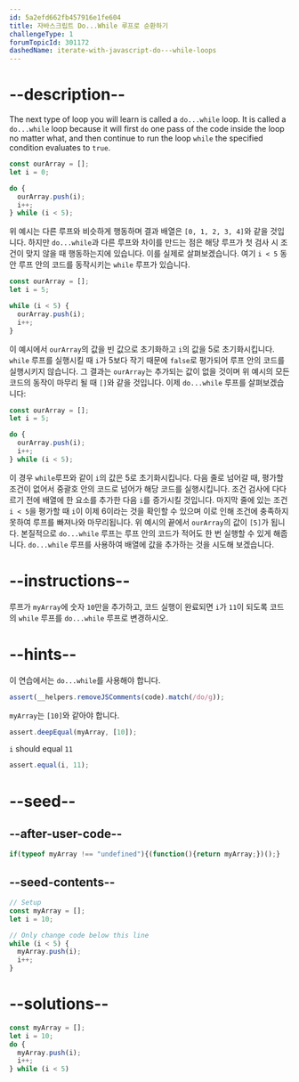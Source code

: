 ```yaml
---
id: 5a2efd662fb457916e1fe604
title: 자바스크립트 Do...While 루프로 순환하기
challengeType: 1
forumTopicId: 301172
dashedName: iterate-with-javascript-do---while-loops
---
```


# --description--

The next type of loop you will learn is called a `do...while` loop. It is called a `do...while` loop because it will first `do` one pass of the code inside the loop no matter what, and then continue to run the loop `while` the specified condition evaluates to `true`.

```js
const ourArray = [];
let i = 0;

do {
  ourArray.push(i);
  i++;
} while (i < 5);
```

위 예시는 다른 루프와 비슷하게 행동하며 결과 배열은 `[0, 1, 2, 3, 4]`와 같을 것입니다. 하지만 `do...while`과 다른 루프와 차이를 만드는 점은 해당 루프가 첫 검사 시 조건이 맞지 않을 때 행동하는지에 있습니다. 이를 실제로 살펴보겠습니다. 여기 `i < 5` 동안 루프 안의 코드를 동작시키는 `while` 루프가 있습니다.

```js
const ourArray = []; 
let i = 5;

while (i < 5) {
  ourArray.push(i);
  i++;
}
```

이 예시에서 `ourArray`의 값을 빈 값으로 초기화하고 `i`의 값을 5로 초기화시킵니다. `while` 루프를 실행시킬 때 `i`가 5보다 작기 때문에 `false`로 평가되어 루프 안의 코드를 실행시키지 않습니다. 그 결과는 `ourArray`는 추가되는 값이 없을 것이며 위 예시의 모든 코드의 동작이 마무리 될 때 `[]`와 같을 것입니다. 이제 `do...while` 루프를 살펴보겠습니다:

```js
const ourArray = []; 
let i = 5;

do {
  ourArray.push(i);
  i++;
} while (i < 5);
```

이 경우 `while`루프와 같이 `i`의 값은 5로 초기화시킵니다. 다음 줄로 넘어갈 때, 평가할 조건이 없어서 중괄호 안의 코드로 넘어가 해당 코드를 실행시킵니다. 조건 검사에 다다르기 전에 배열에 한 요소를 추가한 다음 `i`를 증가시킬 것입니다. 마지막 줄에 있는 조건 `i < 5`을 평가할 때 `i`이 이제 6이라는 것을 확인할 수 있으며 이로 인해 조건에 충족하지 못하여 루프를 빠져나와 마무리됩니다. 위 예시의 끝에서 `ourArray`의 값이 `[5]`가 됩니다. 본질적으로 `do...while` 루프는 루프 안의 코드가 적어도 한 번 실행할 수 있게 해줍니다. `do...while` 루프를 사용하여 배열에 값을 추가하는 것을 시도해 보겠습니다.

# --instructions--

루프가 `myArray`에 숫자 `10`만을 추가하고, 코드 실행이 완료되면 `i`가 `11`이 되도록 코드의 `while` 루프를 `do...while` 루프로 변경하시오.

# --hints--

이 연습에서는 `do...while`를 사용해야 합니다.

```js
assert(__helpers.removeJSComments(code).match(/do/g));
```

`myArray`는 `[10]`와 같아야 합니다.

```js
assert.deepEqual(myArray, [10]);
```

`i` should equal `11`

```js
assert.equal(i, 11);
```

# --seed--

## --after-user-code--

```js
if(typeof myArray !== "undefined"){(function(){return myArray;})();}
```

## --seed-contents--

```js
// Setup
const myArray = [];
let i = 10;

// Only change code below this line
while (i < 5) {
  myArray.push(i);
  i++;
}
```

# --solutions--

```js
const myArray = [];
let i = 10;
do {
  myArray.push(i);
  i++;
} while (i < 5)
```
